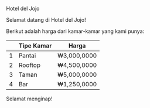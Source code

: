 Hotel del Jojo

Selamat datang di Hotel del Jojo!

Berikut adalah harga dari kamar-kamar yang kami punya:

|   | Tipe Kamar | Harga |  
| --- | --- | --- |
| 1 | Pantai | ₩3,000,0000 |  
| 2 | Rooftop | ₩4,500,0000 |  
| 3 | Taman | ₩5,000,0000 |  
| 4 | Bar | ₩1,250,0000 |  

Selamat menginap!